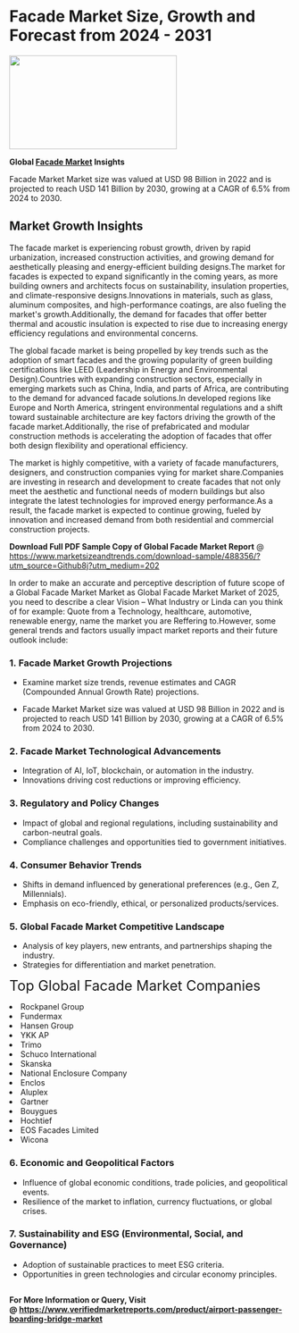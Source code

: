 <H1>Facade Market Size, Growth and Forecast from 2024 - 2031</H1><img class="aligncenter size-medium wp-image-584254" src="https://thirdeyenews.in/wp-content/uploads/2024/09/Global-Market-Research-300x168.jpeg" alt="" width="300" height="168" /><p><strong>Global&nbsp;<a href="https://www.marketsizeandtrends.com/download-sample/488356/?utm_source=Github8j?utm_medium=202">Facade Market</a> Insights</strong></p><p>Facade Market Market size was valued at USD 98 Billion in 2022 and is projected to reach USD 141 Billion by 2030, growing at a CAGR of 6.5% from 2024 to 2030.</p><p><h2>Market Growth Insights</h2> <p>The facade market is experiencing robust growth, driven by rapid urbanization, increased construction activities, and growing demand for aesthetically pleasing and energy-efficient building designs.The market for facades is expected to expand significantly in the coming years, as more building owners and architects focus on sustainability, insulation properties, and climate-responsive designs.Innovations in materials, such as glass, aluminum composites, and high-performance coatings, are also fueling the market's growth.Additionally, the demand for facades that offer better thermal and acoustic insulation is expected to rise due to increasing energy efficiency regulations and environmental concerns.</p> <p>The global facade market is being propelled by key trends such as the adoption of smart facades and the growing popularity of green building certifications like LEED (Leadership in Energy and Environmental Design).Countries with expanding construction sectors, especially in emerging markets such as China, India, and parts of Africa, are contributing to the demand for advanced facade solutions.In developed regions like Europe and North America, stringent environmental regulations and a shift toward sustainable architecture are key factors driving the growth of the facade market.Additionally, the rise of prefabricated and modular construction methods is accelerating the adoption of facades that offer both design flexibility and operational efficiency.</p> <p>The market is highly competitive, with a variety of facade manufacturers, designers, and construction companies vying for market share.Companies are investing in research and development to create facades that not only meet the aesthetic and functional needs of modern buildings but also integrate the latest technologies for improved energy performance.As a result, the facade market is expected to continue growing, fueled by innovation and increased demand from both residential and commercial construction projects.</p> <p><span class=""><strong>Download Full PDF Sample Copy of Global Facade Market Report</strong> @ <a href="https://www.marketsizeandtrends.com/download-sample/488356/?utm_source=Github8j?utm_medium=202" target="_blank">https://www.marketsizeandtrends.com/download-sample/488356/?utm_source=Github8j?utm_medium=202</a></span></p><p>In order to make an accurate and perceptive description of future scope of a Global&nbsp;Facade Market Market as Global&nbsp;Facade Market Market of 2025, you need to describe a clear Vision &ndash; What Industry or Linda can you think of for example: Quote from a Technology, healthcare, automotive, renewable energy, name the market you are Reffering to.However, some general trends and factors usually impact market reports and their future outlook include:</p><h3>1.&nbsp;<strong>Facade Market Growth Projections</strong></h3><ul><li>Examine market size trends, revenue estimates and CAGR (Compounded Annual Growth Rate) projections.</li><li><p>Facade Market Market size was valued at USD 98 Billion in 2022 and is projected to reach USD 141 Billion by 2030, growing at a CAGR of 6.5% from 2024 to 2030.</p></li></ul><h3>2.&nbsp;<strong>Facade Market Technological Advancements</strong></h3><ul><li>Integration of AI, IoT, blockchain, or automation in the industry.</li><li>Innovations driving cost reductions or improving efficiency.</li></ul><h3>3.&nbsp;<strong>Regulatory and Policy Changes</strong></h3><ul><li>Impact of global and regional regulations, including sustainability and carbon-neutral goals.</li><li>Compliance challenges and opportunities tied to government initiatives.</li></ul><h3>4.&nbsp;<strong>Consumer Behavior Trends</strong></h3><ul><li>Shifts in demand influenced by generational preferences (e.g., Gen Z, Millennials).</li><li>Emphasis on eco-friendly, ethical, or personalized products/services.</li></ul><h3>5.&nbsp;<strong>Global Facade Market Competitive Landscape</strong></h3><ul><li>Analysis of key players, new entrants, and partnerships shaping the industry.</li><li>Strategies for differentiation and market penetration.</li></ul><p data-pm-slice="1 1 []"><span style="color: inherit; font-family: inherit; font-size: 25px;">Top Global Facade Market Companies</span></p><div class="" data-test-id=""><p><li>Rockpanel Group</li><li> Fundermax</li><li> Hansen Group</li><li> YKK AP</li><li> Trimo</li><li> Schuco International</li><li> Skanska</li><li> National Enclosure Company</li><li> Enclos</li><li> Aluplex</li><li> Gartner</li><li> Bouygues</li><li> Hochtief</li><li> EOS Facades Limited</li><li> Wicona</li></p></div><h3>6.&nbsp;<strong>Economic and Geopolitical Factors</strong></h3><ul><li>Influence of global economic conditions, trade policies, and geopolitical events.</li><li>Resilience of the market to inflation, currency fluctuations, or global crises.</li></ul><h3>7.&nbsp;<strong>Sustainability and ESG (Environmental, Social, and Governance)</strong></h3><ul><li>Adoption of sustainable practices to meet ESG criteria.</li><li>Opportunities in green technologies and circular economy principles.</li></ul><h2><strong style="font-size: 14px;">For More Information or Query, Visit @&nbsp;</strong><a style="background-color: #ffffff; font-size: 14px;" href="https://www.marketsizeandtrends.com/report/facade-market/" target="_blank">https://www.verifiedmarketreports.com/product/airport-passenger-boarding-bridge-market</a></h2>
